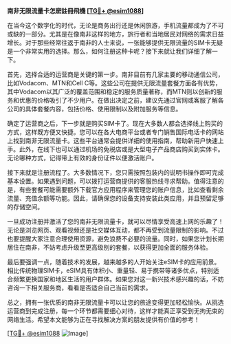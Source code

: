 **南非无限流量卡怎麽註冊飛機 [[TG💪+ @esim1088](https://t.me/s/esim1088)]**

在当今这个数字化的时代，无论是商务出行还是休闲旅游，手机流量都成为了不可或缺的一部分。尤其是在像南非这样的地方，旅行者和当地居民对网络的需求日益增长。对于那些经常往返于南非的人士来说，一张能够提供无限流量的SIM卡无疑是一个非常实用的选择。那么，如何注册这种卡呢？接下来就让我们详细了解一下。

首先，选择合适的运营商是关键的第一步。南非目前有几家主要的移动通信公司，比如Vodacom、MTN和Cell C等。这些公司在提供无限流量套餐方面各有优势，其中Vodacom以其广泛的覆盖范围和稳定的服务质量著称，而MTN则以创新的服务和优惠的价格吸引了不少用户。在做出决定之前，建议先通过官网或客服了解各公司的具体套餐内容，包括价格、使用限制以及附加服务等信息。

确定了运营商之后，下一步就是购买SIM卡了。现在大多数人都会选择线上购买的方式，这样既方便又快捷。您可以在各大电商平台或者专门销售国际电话卡的网站上找到南非无限流量卡。这些平台通常会提供详细的使用指南，帮助新用户快速上手。此外，在线下也可以通过机场的免税店或是大型电子产品商店购买到实体卡。无论哪种方式，记得带上有效的身份证件以便激活账户。

接下来就是注册流程了。大多数情况下，您只需按照包装内的说明书操作即可完成基本设置。如果遇到问题，可以拨打运营商提供的客服热线寻求帮助。值得注意的是，有些套餐可能需要额外下载官方应用程序来管理您的账户信息，比如查看剩余流量、充值余额等功能。因此，请确保您的设备支持安装此类应用，并且预留足够的存储空间。

一旦成功注册并激活了您的南非无限流量卡，就可以尽情享受高速上网的乐趣了！无论是浏览网页、观看视频还是社交媒体互动，都不再受到流量限制的影响。不过也要提醒大家注意合理使用资源，避免浪费不必要的流量。同时，如果您计划长期居住在南非，不妨考虑升级至更高级别的套餐，以获得更加全面的服务体验。

最后要强调一点，随着技术的发展，越来越多的人开始关注eSIM卡的应用前景。相比传统物理SIM卡，eSIM具有体积小、重量轻、易于携带等诸多优点，特别适合频繁更换国家和地区生活的用户群体。如果您对这一新兴技术感兴趣的话，不妨咨询一下相关服务商，看看是否适合自己当前的需求。

总之，拥有一张优质的南非无限流量卡可以让您的旅途变得更加轻松愉快。从挑选运营商到完成注册，每一个环节都需要细心对待，这样才能真正享受到无拘无束的网络生活。希望本文能够为正在寻找解决方案的朋友提供有价值的参考！

[[TG💪+ @esim1088](https://t.me/s/esim1088) ![Image](https://i.postimg.cc/4NQfJmqS/Snipaste-2025-05-13-00-14-12.png)]